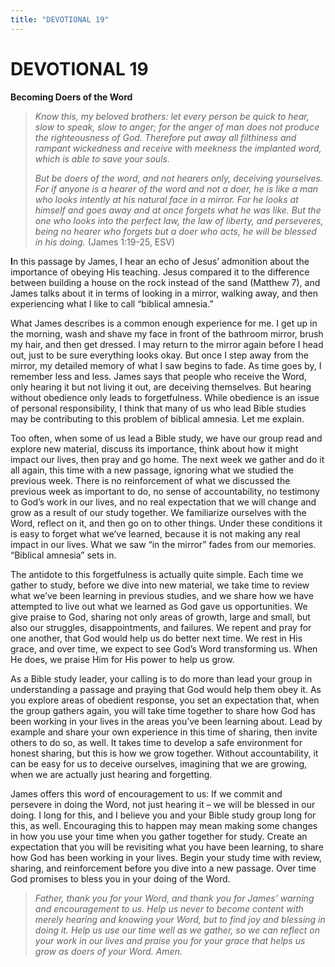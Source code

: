 ```yaml
---
title: "DEVOTIONAL 19"
---
```

# DEVOTIONAL 19

**Becoming Doers of the Word**

> *Know this, my beloved brothers: let every person be quick to hear,
> slow to speak, slow to anger; for the anger of man does not produce
> the righteousness of God. Therefore put away all filthiness and
> rampant wickedness and receive with meekness the implanted word, which
> is able to save your souls.*
>
> *But be doers of the word, and not hearers only, deceiving yourselves.
> For if anyone is a hearer of the word and not a doer, he is like a man
> who looks intently at his natural face in a mirror. For he looks at
> himself and goes away and at once forgets what he was like. But the
> one who looks into the perfect law, the law of liberty, and
> perseveres, being no hearer who forgets but a doer who acts, he will
> be blessed in his doing.* (James 1:19-25, ESV)

**I**n this passage by James, I hear an echo of Jesus’ admonition about
the importance of obeying His teaching. Jesus compared it to the
difference between building a house on the rock instead of the sand
(Matthew 7), and James talks about it in terms of looking in a mirror,
walking away, and then experiencing what I like to call “biblical
amnesia.”

What James describes is a common enough experience for me. I get up in
the morning, wash and shave my face in front of the bathroom mirror,
brush my hair, and then get dressed. I may return to the mirror again
before I head out, just to be sure everything looks okay. But once I
step away from the mirror, my detailed memory of what I saw begins to
fade. As time goes by, I remember less and less. James says that people
who receive the Word, only hearing it but not living it out, are
deceiving themselves. But hearing without obedience only leads to
forgetfulness. While obedience is an issue of personal responsibility, I
think that many of us who lead Bible studies may be contributing to this
problem of biblical amnesia. Let me explain.

Too often, when some of us lead a Bible study, we have our group read
and explore new material, discuss its importance, think about how it
might impact our lives, then pray and go home. The next week we gather
and do it all again, this time with a new passage, ignoring what we
studied the previous week. There is no reinforcement of what we
discussed the previous week as important to do, no sense of
accountability, no testimony to God’s work in our lives, and no real
expectation that we will change and grow as a result of our study
together. We familiarize ourselves with the Word, reflect on it, and
then go on to other things. Under these conditions it is easy to forget
what we’ve learned, because it is not making any real impact in our
lives. What we saw “in the mirror” fades from our memories. “Biblical
amnesia” sets in.

The antidote to this forgetfulness is actually quite simple. Each time
we gather to study, before we dive into new material, we take time to
review what we’ve been learning in previous studies, and we share how we
have attempted to live out what we learned as God gave us opportunities.
We give praise to God, sharing not only areas of growth, large and
small, but also our struggles, disappointments, and failures. We repent
and pray for one another, that God would help us do better next time. We
rest in His grace, and over time, we expect to see God’s Word
transforming us. When He does, we praise Him for His power to help us
grow.

As a Bible study leader, your calling is to do more than lead your group
in understanding a passage and praying that God would help them obey it.
As you explore areas of obedient response, you set an expectation that,
when the group gathers again, you will take time together to share how
God has been working in your lives in the areas you’ve been learning
about. Lead by example and share your own experience in this time of
sharing, then invite others to do so, as well. It takes time to develop
a safe environment for honest sharing, but this is how we grow together.
Without accountability, it can be easy for us to deceive ourselves,
imagining that we are growing, when we are actually just hearing and
forgetting.

James offers this word of encouragement to us: If we commit and
persevere in doing the Word, not just hearing it – we will be blessed in
our doing. I long for this, and I believe you and your Bible study group
long for this, as well. Encouraging this to happen may mean making some
changes in how you use your time when you gather together for study.
Create an expectation that you will be revisiting what you have been
learning, to share how God has been working in your lives. Begin your
study time with review, sharing, and reinforcement before you dive into
a new passage. Over time God promises to bless you in your doing of the
Word.

> *Father, thank you for your Word, and thank you for James’ warning and
> encouragement to us. Help us never to become content with merely
> hearing and knowing your Word, but to find joy and blessing in doing
> it. Help us use our time well as we gather, so we can reflect on your
> work in our lives and praise you for your grace that helps us grow as
> doers of your Word. Amen.*
